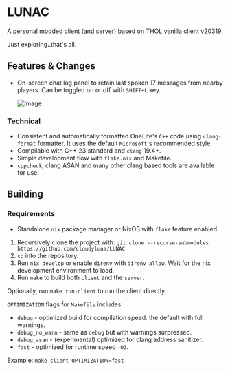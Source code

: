 # LUNAC

A personal modded client (and server) based on THOL vanilla client v20319.

Just exploring..that's all.

## Features & Changes
- On-screen chat log panel to retain last spoken 17 messages from 
nearby players. Can be toggled on or off with `SHIFT+L` key.
    
    ![Image](https://github.com/user-attachments/assets/a404bcca-d656-481b-bdda-ff99f7e02150)

### Technical
- Consistent and automatically formatted OneLife's `C++` code using 
`clang-format` formatter. It uses the default `Microsoft`'s recommended style.
- Compilable with C++ 23 standard and `clang` 19.4+.
- Simple development flow with `flake.nix` and Makefile.
- `cppcheck`, clang ASAN and many other clang based tools are available 
for use.

## Building

### Requirements

- Standalone `nix` package manager or NixOS with `flake` feature enabled.

1. Recursively clone the project with: `git clone --recurse-submodules https://github.com/cloudyluna/LUNAC`
2. `cd` into the repository.
3. Run `nix develop` or enable `direnv` with `direnv allow`. Wait for the nix development environment to load.
4. Run `make` to build both `client` and the `server`.

Optionally, run `make run-client` to run the client directly.


`OPTIMIZATION` flags for `Makefile` includes:

- `debug` - optimized build for compilation speed. the default with full warnings.
- `debug_no_warn` - same as `debug` but with warnings surpressed.
- `debug_asan` - (experimental) optimized for clang address sanitizer.
- `fast` - optimized for runtime speed `-O3`.

Example: `make client OPTIMIZATION=fast`
